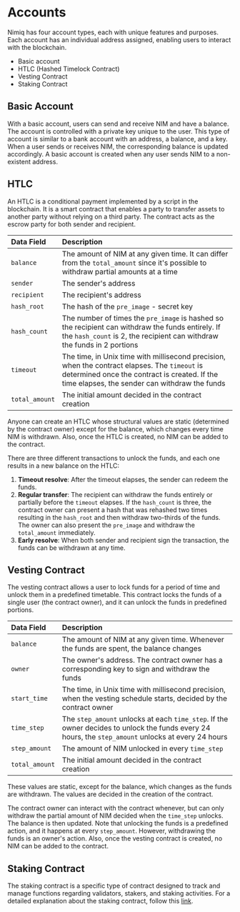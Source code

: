 # Accounts

Nimiq has four account types, each with unique features and purposes. Each account has an individual address assigned, enabling users to interact with the blockchain.

- Basic account
- HTLC (Hashed Timelock Contract)
- Vesting Contract
- Staking Contract

## Basic Account

With a basic account, users can send and receive NIM and have a balance. The account is controlled with a private key unique to the user. This type of account is similar to a bank account with an address, a balance, and a key. When a user sends or receives NIM, the corresponding balance is updated accordingly. A basic account is created when any user sends NIM to a non-existent address.

## HTLC

An HTLC is a conditional payment implemented by a script in the blockchain. It is a smart contract that enables a party to transfer assets to another party without relying on a third party. The contract acts as the escrow party for both sender and recipient.

| Data Field       | Description                                                                                                                                                                                    |
| :--------------- | :----------------------------------------------------------------------------------------------------------------------------------------------------------------------------------------------|
| `balance`        | The amount of NIM at any given time. It can differ from the `total_amount` since it's possible to withdraw partial amounts at a time                                                           |
| `sender`         | The sender's address                                                                                                                                                                           |
| `recipient`      | The recipient's address                                                                                                                                                                        |
| `hash_root`      | The hash of the `pre_image` - secret key                                                                                                                                                       |
| `hash_count`     | The number of times the `pre_image` is hashed so the recipient can withdraw the funds entirely. If the `hash_count` is 2, the recipient can withdraw the funds in 2 portions                   |
| `timeout`        | The time, in Unix time with millisecond precision, when the contract elapses. The `timeout` is determined once the contract is created. If the time elapses, the sender can withdraw the funds |
| `total_amount`   | The initial amount decided in the contract creation                                                                                                                                            |

Anyone can create an HTLC whose structural values are static (determined by the contract owner) except for the balance, which changes every time NIM is withdrawn. Also, once the HTLC is created, no NIM can be added to the contract.

There are three different transactions to unlock the funds, and each one results in a new balance on the HTLC:

1. **Timeout resolve**: After the timeout elapses, the sender can redeem the funds.
2. **Regular transfer**: The recipient can withdraw the funds entirely or partially before the `timeout` elapses. If the `hash_count` is three, the contract owner can present a hash that was rehashed two times resulting in the `hash_root` and then withdraw two-thirds of the funds. The owner can also present the `pre_image` and withdraw the `total_amount` immediately.
3. **Early resolve**: When both sender and recipient sign the transaction, the funds can be withdrawn at any time.

## Vesting Contract

The vesting contract allows a user to lock funds for a period of time and unlock them in a predefined timetable. This contract locks the funds of a single user (the contract owner), and it can unlock the funds in predefined portions.

| Data Field     | Description                                                                                                                                         |
| :------------- | :---------------------------------------------------------------------------------------------------------------------------------------------------|
| `balance`      | The amount of NIM at any given time. Whenever the funds are spent, the balance changes                                                              |
| `owner`        | The owner's address. The contract owner has a corresponding key to sign and withdraw the funds                                                      |
| `start_time`   | The time, in Unix time with millisecond precision, when the vesting schedule starts, decided by the contract owner                                  |
| `time_step`    | The `step_amount` unlocks at each `time_step`. If the owner decides to unlock the funds every 24 hours, the `step_amount` unlocks at every 24 hours |
| `step_amount`  | The amount of NIM unlocked in every `time_step`                                                                                                     |
| `total_amount` | The initial amount decided in the contract creation                                                                                                 |

These values are static, except for the balance, which changes as the funds are withdrawn. The values are decided in the creation of the contract.

The contract owner can interact with the contract whenever, but can only withdraw the partial amount of NIM decided when the `time_step` unlocks. The balance is then updated. Note that unlocking the funds is a predefined action, and it happens at every `step_amount`. However, withdrawing the funds is an owner's action. Also, once the vesting contract is created, no NIM can be added to the contract.

## Staking Contract

The staking contract is a specific type of contract designed to track and manage functions regarding validators, stakers, and staking activities. For a detailed explanation about the staking contract, follow this [link](/protocol/validators/staking-contract).
